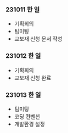 ### 231011 한 일

- 기획회의
- 팀미팅
- 교보재 신청 문서 작성

### 231012 한 일

- 기획회의
- 교보재 신청 완료

### 231013 한 일

- 팀미팅
- 코딩 컨벤션
- 개발환경 설정

